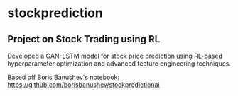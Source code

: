 # stockprediction
## Project on Stock Trading using RL

Developed a GAN-LSTM model for stock price prediction using RL-based hyperparameter optimization and advanced feature engineering techniques.

Based off Boris Banushev's notebook: https://github.com/borisbanushev/stockpredictionai

